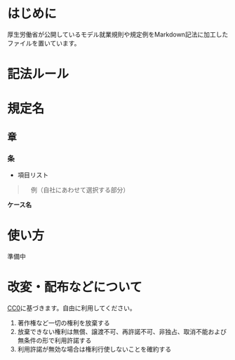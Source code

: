 # はじめに
厚生労働省が公開しているモデル就業規則や規定例をMarkdown記法に加工したファイルを置いています。

# 記法ルール

# 規定名
## 章
### 条
- 項目リスト
>　例（自社にあわせて選択する部分）

**ケース名**

# 使い方
準備中

# 改変・配布などについて
[CC0](https://creativecommons.jp/sciencecommons/aboutcc0/)に基づきます。自由に利用してください。

1. 著作権など一切の権利を放棄する
2. 放棄できない権利は無償、譲渡不可、再許諾不可、非独占、取消不能および無条件の形で利用許諾する
3. 利用許諾が無効な場合は権利行使しないことを確約する
